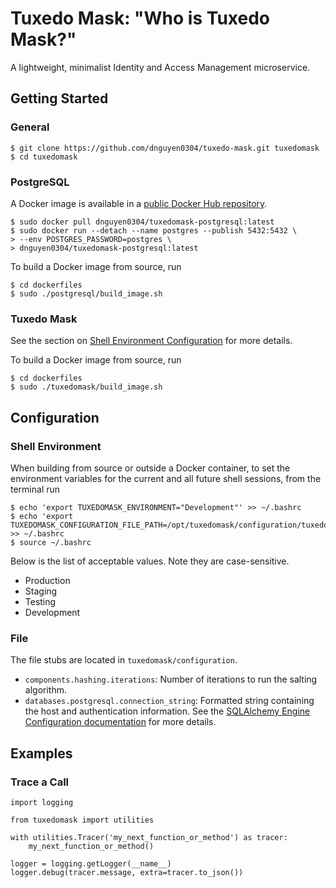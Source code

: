 # Tuxedo Mask: "Who is Tuxedo Mask?"
A lightweight, minimalist Identity and Access Management microservice.

## Getting Started
### General
```
$ git clone https://github.com/dnguyen0304/tuxedo-mask.git tuxedomask
$ cd tuxedomask
```

### PostgreSQL
A Docker image is available in a [public Docker Hub repository](https://hub.docker.com/r/dnguyen0304/tuxedomask-postgresql/).
```
$ sudo docker pull dnguyen0304/tuxedomask-postgresql:latest
$ sudo docker run --detach --name postgres --publish 5432:5432 \
> --env POSTGRES_PASSWORD=postgres \
> dnguyen0304/tuxedomask-postgresql:latest
```

To build a Docker image from source, run
```
$ cd dockerfiles
$ sudo ./postgresql/build_image.sh
```

### Tuxedo Mask
See the section on [Shell Environment Configuration](#shell-environment) for more details.

To build a Docker image from source, run
```
$ cd dockerfiles
$ sudo ./tuxedomask/build_image.sh
```

Configuration
-------------
### Shell Environment
When building from source or outside a Docker container, to set the environment variables for the current and all future shell sessions, from the terminal run
```
$ echo 'export TUXEDOMASK_ENVIRONMENT="Development"' >> ~/.bashrc
$ echo 'export TUXEDOMASK_CONFIGURATION_FILE_PATH=/opt/tuxedomask/configuration/tuxedomask.development.config"' >> ~/.bashrc
$ source ~/.bashrc
```

Below is the list of acceptable values. Note they are case-sensitive.
- Production
- Staging
- Testing
- Development

### File
The file stubs are located in `tuxedomask/configuration`.
- `components.hashing.iterations`: Number of iterations to run the salting algorithm.
- `databases.postgresql.connection_string`: Formatted string containing the host and authentication information. See the [SQLAlchemy Engine Configuration documentation](http://docs.sqlalchemy.org/en/latest/core/engines.html) for more details.

Examples
--------
### Trace a Call
```
import logging

from tuxedomask import utilities

with utilities.Tracer('my_next_function_or_method') as tracer:
    my_next_function_or_method()

logger = logging.getLogger(__name__)
logger.debug(tracer.message, extra=tracer.to_json())
```